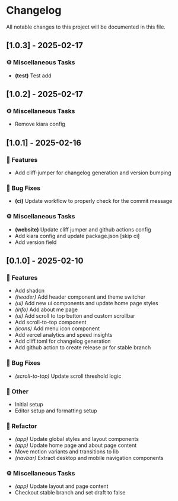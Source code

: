 # Changelog

All notable changes to this project will be documented in this file.

## [1.0.3] - 2025-02-17

### ⚙️ Miscellaneous Tasks

- **(test)** Test add

## [1.0.2] - 2025-02-17

### ⚙️ Miscellaneous Tasks

- Remove kiara config

## [1.0.1] - 2025-02-16

### 🚀 Features

- Add cliff-jumper for changelog generation and version bumping

### 🐛 Bug Fixes

- **(ci)** Update workflow to properly check for the commit message

### ⚙️ Miscellaneous Tasks

- **(website)** Update cliff jumper and github actions config
- Add kiara config and update package.json [skip ci]
- Add version field

## [0.1.0] - 2025-02-10

### 🚀 Features

- Add shadcn
- *(header)* Add header component and theme switcher
- *(ui)* Add new ui components and update home page styles
- *(info)* Add about me page
- *(ui)* Add scroll to top button and custom scrollbar
- Add scroll-to-top component
- *(icons)* Add menu icon component
- Add vercel analytics and speed insights
- Add cliff.toml for changelog generation
- Add github action to create release pr for stable branch

### 🐛 Bug Fixes

- *(scroll-to-top)* Update scroll threshold logic

### 💼 Other

- Initial setup
- Editor setup and formatting setup

### 🚜 Refactor

- *(app)* Update global styles and layout components
- *(app)* Update home page and about page content
- Move motion variants and transitions to lib
- *(navbar)* Extract desktop and mobile navigation components

### ⚙️ Miscellaneous Tasks

- *(app)* Update layout and page content
- Checkout stable branch and set draft to false

